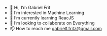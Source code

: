 - 👋 Hi, I’m Gabriel Frit
- 👀 I’m interested in Machine Learning
- 🌱 I’m currently learning ReacJS
- 💞️ I’m looking to collaborate on Everything
- 📫 How to reach me gabrielf.fritz@gmail.com

